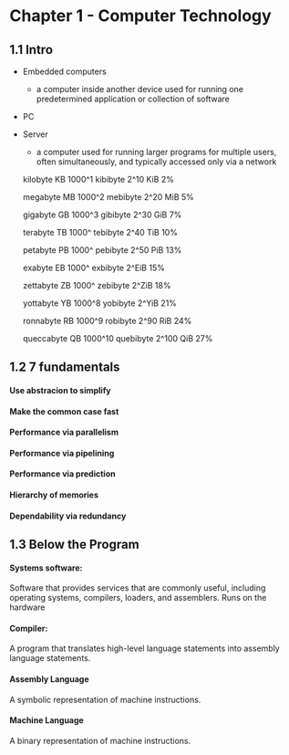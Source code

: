 # Chapter 1 - Computer Technology

## 1.1 Intro
- Embedded computers
    - a computer inside another device used for running one predetermined application or collection of software
- PC
- Server
    - a computer used for running larger programs for multiple users, often simultaneously, and typically accessed only via a network
  
  kilobyte	KB	1000^1	kibibyte	2^10 KiB		2%
  
  megabyte	MB	1000^2	mebibyte	2^20 MiB		5%
  
  gigabyte	GB	1000^3	gibibyte	2^30 GiB		7%
  
  terabyte	TB	1000^	tebibyte	2^40 TiB		10%
  
  petabyte	PB	1000^	pebibyte	2^50 PiB		13%
  
  exabyte	EB		1000^  exbibyte	2^EiB		15%
  
  zettabyte	ZB	1000^	zebibyte	2^ZiB		18%
  
  yottabyte	YB	1000^8	yobibyte	2^YiB		21%
  
  ronnabyte	RB	1000^9	robibyte	2^90 RiB		24%
  
  queccabyte	QB 1000^10	quebibyte	2^100 QiB		27%

## 1.2 7 fundamentals

#### Use abstracion to simplify

#### Make the common case fast

#### Performance via parallelism

#### Performance via pipelining

#### Performance via prediction

#### Hierarchy of memories

#### Dependability via redundancy

## 1.3 Below the Program

#### Systems software: 
Software that provides services that are commonly useful, including operating systems, compilers, loaders, and assemblers. Runs on the hardware

#### Compiler: 
A program that translates high-level language statements into assembly language statements.

#### Assembly Language 
A symbolic representation of machine instructions.

#### Machine Language
A binary representation of machine instructions.


















